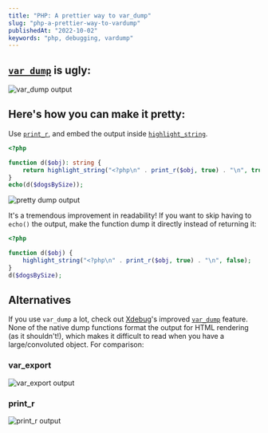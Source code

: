 ```yaml
---
title: "PHP: A prettier way to var_dump"
slug: "php-a-prettier-way-to-vardump"
publishedAt: "2022-10-02"
keywords: "php, debugging, vardump"
---
```


## [`var_dump`](https://www.php.net/manual/en/function.var-dump.php) is ugly:

![var_dump output](https://res.cloudinary.com/dh3yuijgy/image/upload/v1682879804/raychen.io/vardump_uvcavi.png)

## Here's how you can make it pretty:

Use [`print_r`](https://www.php.net/manual/en/function.print-r.php), and embed
the output inside
[`highlight_string`](https://www.php.net/manual/en/function.highlight-string.php).


```php
<?php

function d($obj): string {
    return highlight_string("<?php\n" . print_r($obj, true) . "\n", true);
}
echo(d($dogsBySize));
```

![pretty dump output](https://res.cloudinary.com/dh3yuijgy/image/upload/v1682879804/raychen.io/prettydump_gwjchm.png)

It's a tremendous improvement in readability! If you want to skip having to
`echo()` the output, make the function dump it directly instead of returning it:
```php
<?php

function d($obj) {
    highlight_string("<?php\n" . print_r($obj, true) . "\n", false);
}
d($dogsBySize);
```

## Alternatives

If you use `var_dump` a lot, check out [Xdebug](https://xdebug.org/)'s
improved [`var_dump`](https://xdebug.org/docs/develop#improved_var_dump) feature.
None of the native dump functions format the output for HTML rendering (as it
shouldn't!), which makes it difficult to read when you have a large/convoluted
object. For comparison:

### var_export

![var_export output](https://res.cloudinary.com/dh3yuijgy/image/upload/v1682879804/raychen.io/varexport_kjxzt9.png)

### print_r

![print_r output](https://res.cloudinary.com/dh3yuijgy/image/upload/v1682879805/raychen.io/printr_l5yobz.png)


